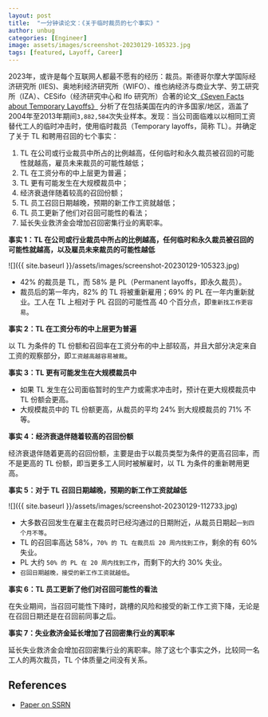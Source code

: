 ```yaml
---
layout: post
title:  "一分钟读论文：《关于临时裁员的七个事实》"
author: unbug
categories: [Engineer]
image: assets/images/screenshot-20230129-105323.jpg
tags: [featured, Layoff, Career]
---
```

2023年，或许是每个互联网人都最不愿有的经历：裁员。斯德哥尔摩大学国际经济研究所 (IIES)、奥地利经济研究所（WIFO）、维也纳经济与商业大学、劳工研究所（IZA）、CESifo（经济研究中心和 Ifo 研究所）合著的论文[《Seven Facts about Temporary Layoffs》][paper1-url] 分析了在包括美国在内的许多国家/地区，涵盖了2004年至2013年期间`3,882,584`次失业样本。发现：当公司⾯临难以以相同⼯资替代⼯⼈的临时冲击时，使⽤临时裁员（Temporary layoffs，简称 TL）。并确定了关于 TL 和聘用召回的七个事实：

1. TL 在公司或⾏业裁员中所占的⽐例越⾼，任何临时和永久裁员被召回的可能性就越⾼，雇员未来裁员的可能性越低； 
2. TL 在工资分布的中上层更为普遍；
3. TL 更有可能发生在大规模裁员中；
4. 经济衰退伴随着较高的召回份额；
5. TL 员工召回日期越晚，预期的新工作工资就越低； 
6. TL 员工更新了他们对召回可能性的看法； 
7. 延⻓失业救济⾦会增加召回密集⾏业的离职率。

**事实 1：TL 在公司或⾏业裁员中所占的⽐例越⾼，任何临时和永久裁员被召回的可能性就越⾼，以及雇员未来裁员的可能性越低**

![]({{ site.baseurl }}/assets/images/screenshot-20230129-105323.jpg)

- 42% 的裁员是 TL，而 58% 是 PL（Permanent layoffs，即永久裁员）。
- 裁员后的第一年内，82% 的 TL 将被重新雇用；69% 的 PL 在一年内重新就业。工人在 TL 上相对于 PL 召回的可能性高 40 个百分点，即`重新找工作更容易`。


**事实 2：TL 在工资分布的中上层更为普遍**

以 TL 为条件的 TL 份额和召回率在⼯资分布的中上部较⾼，并且⼤部分决定来⾃⼯资的观察部分，即`工资越高越容易被裁`。

**事实 3：TL 更有可能发生在大规模裁员中**

- 如果 TL 发⽣在公司⾯临暂时的⽣产⼒或需求冲击时，预计在更⼤规模裁员中 TL 份额会更⾼。
- ⼤规模裁员中的 TL 份额更⾼，从裁员的平均 24% 到⼤规模裁员的 71% 不等。

**事实 4：经济衰退伴随着较高的召回份额**

经济衰退伴随着更⾼的召回份额，主要是由于以裁员类型为条件的更⾼召回率，⽽不是更⾼的 TL 份额，即当更多⼯⼈同时被解雇时，以 TL 为条件的重新聘用更高。

**事实 5：对于 TL 召回日期越晚，预期的新工作工资就越低**

![]({{ site.baseurl }}/assets/images/screenshot-20230129-112733.jpg)

- ⼤多数召回发⽣在雇主在裁员时已经沟通过的⽇期附近，从裁员⽇期起`⼀到四个⽉不等`。
- TL 的召回率⾼达 58%，`70% 的 TL 在裁员后 20 周内找到⼯作`，剩余的有 60% 失业。
- PL ⼤约 `50% 的 PL 在 20 周内找到⼯作`，⽽剩下的⼤约 30% 失业。
- `召回⽇期越晚，接受的新⼯作⼯资就越低`。

**事实 6：TL 员工更新了他们对召回可能性的看法**

在失业期间，当召回可能性下降时，跳槽的⻛险和接受的新⼯作⼯资下降，⽆论是在召回⽇期还是在召回前同事之后。

**事实 7：失业救济金延长增加了召回密集行业的离职率**

延⻓失业救济⾦会增加召回密集⾏业的离职率。除了这七个事实之外，⽐较同⼀名⼯⼈的两次裁员，TL 个体质量之间没有关系。

## References
- [Paper on SSRN][links-1]


[paper1-url]: https://deliverypdf.ssrn.com/delivery.php?ID=826070013069089118088015004007122026118004050083020091078108091112125067089112091102096048123000045063041006066105101020087030019076007034050100011115065077006087072053079042111011071095100021000096066066117095069021113027005101101006011092007115000122&EXT=pdf&INDEX=TRUE
[links-1]: https://papers.ssrn.com/sol3/papers.cfm?abstract_id=3617226